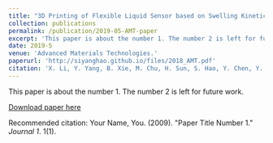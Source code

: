 ```yaml
---
title: "3D Printing of Flexible Liquid Sensor based on Swelling Kinetics of Hydrogel with Carbon Nanotubes"
collection: publications
permalink: /publication/2019-05-AMT-paper
excerpt: 'This paper is about the number 1. The number 2 is left for future work.'
date: 2019-5
venue: 'Advanced Materials Technologies.'
paperurl: 'http://siyanghao.github.io/files/2018_AMT.pdf'
citation: 'X. Li, Y. Yang, B. Xie, M. Chu, H. Sun, S. Hao, Y. Chen, Y. Chen. 3D Printing of Flexible Liquid Sensor based on Swelling Kinetics of Hydrogel with Carbon Nanotubes [J]. Advanced Materials Technologies. 2019, 5, 1800476'
---
```

This paper is about the number 1. The number 2 is left for future work.

[Download paper here](http://siyanghao.github.io/files/2018_AMT.pdf)

Recommended citation: Your Name, You. (2009). "Paper Title Number 1." <i>Journal 1</i>. 1(1).
